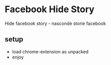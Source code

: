 # Facebook Hide Story

Hide facebook story - nasconde storie facebook

## setup

+ load chrome-extension as unpacked
+ enjoy

